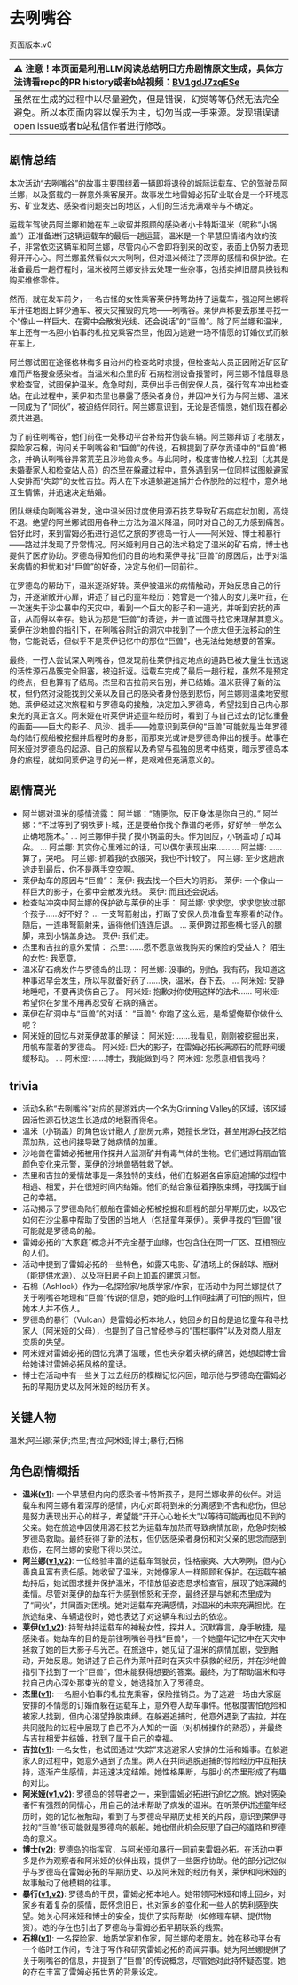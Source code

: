 # 去咧嘴谷
页面版本:v0
 

| :warning: 注意！本页面是利用LLM阅读总结明日方舟剧情原文生成，具体方法请看repo的PR history或者b站视频：[BV1gdJ7zqESe](https://www.bilibili.com/video/BV1gdJ7zqESe/)         |
|:----------------------------|
| 虽然在生成的过程中以尽量避免，但是错误，幻觉等等仍然无法完全避免。所以本页面内容以娱乐为主，切勿当成一手来源。发现错误请open issue或者b站私信作者进行修改。|



## 剧情总结
本次活动“去咧嘴谷”的故事主要围绕着一辆即将退役的城际运载车、它的驾驶员阿兰娜，以及搭载的一群意外乘客展开。故事发生地雷姆必拓矿业联合是一个环境恶劣、矿业发达、感染者问题突出的地区，人们的生活充满艰辛与不确定。

运载车驾驶员阿兰娜和她在车上收留并照顾的感染者小卡特斯温米（昵称“小锅盖”）正准备进行这辆运载车的最后一趟运营。温米是一个早慧但情绪内敛的孩子，非常依恋这辆车和阿兰娜，尽管内心不舍即将到来的改变，表面上仍努力表现得开开心心。阿兰娜虽然看似大大咧咧，但对温米倾注了深厚的感情和保护欲。在准备最后一趟行程时，温米被阿兰娜安排去处理一些杂事，包括卖掉旧厨具换钱和购买维修零件。

然而，就在发车前夕，一名古怪的女性乘客莱伊持弩劫持了运载车，强迫阿兰娜将车开往地图上鲜少通车、被天灾摧毁的荒地——咧嘴谷。莱伊声称要去那里寻找一个“像山一样巨大、在雾中会散发光线、还会说话”的“巨兽”。除了阿兰娜和温米，车上还有一名胆小怕事的札拉克乘客杰里，他因为逃避一场不情愿的订婚仪式而躲在车上。

阿兰娜试图在途径格林梅多自治州的检查站时求援，但检查站人员正因附近矿区矿难而严格搜查感染者。当温米和杰里的矿石病检测设备报警时，阿兰娜不惜屈尊恳求检查官，试图保护温米。危急时刻，莱伊出手击倒安保人员，强行驾车冲出检查站。在此过程中，莱伊和杰里也暴露了感染者身份，并因冲关行为与阿兰娜、温米一同成为了“同伙”，被迫结伴同行。阿兰娜意识到，无论是否情愿，她们现在都必须共进退。

为了前往咧嘴谷，他们前往一处移动平台补给并伪装车辆。阿兰娜拜访了老朋友，探险家石棉，询问关于咧嘴谷和“巨兽”的传说，石棉提到了萨尔贡语中的“巨兽”概念，并确认咧嘴谷异常荒芜且沙地兽众多。与此同时，极度害怕被人找到（尤其是未婚妻家人和检查站人员）的杰里在躲藏过程中，意外遇到另一位同样试图躲避家人安排而“失踪”的女性吉拉。两人在下水道躲避追捕并合作脱险的过程中，意外地互生情愫，并迅速决定结婚。

团队继续向咧嘴谷进发，途中温米因过度使用源石技艺导致矿石病症状加剧，高烧不退。绝望的阿兰娜试图用各种土方法为温米降温，同时对自己的无力感到痛苦。恰好此时，来到雷姆必拓进行追忆之旅的罗德岛一行人——阿米娅、博士和暴行——路过并发现了异常情况。阿米娅利用自己的法术稳定了温米的矿石病，博士也提供了医疗协助。罗德岛得知他们的目的地和莱伊寻找“巨兽”的原因后，出于对温米病情的担忧和对“巨兽”的好奇，决定与他们一同前往。

在罗德岛的帮助下，温米逐渐好转。莱伊被温米的病情触动，开始反思自己的行为，并逐渐敞开心扉，讲述了自己的童年经历：她曾是一个猎人的女儿莱叶菈，在一次迷失于沙尘暴中的天灾中，看到一个巨大的影子和一道光，并听到安抚的声音，从而得以幸存。她认为那是“巨兽”的奇迹，并一直试图寻找它来理解其意义。莱伊在沙地兽的指引下，在咧嘴谷附近的洞穴中找到了一个庞大但无法移动的生物，它能说话，但似乎不是莱伊记忆中的那位“巨兽”，也无法给她想要的答案。

最终，一行人尝试深入咧嘴谷，但发现前往莱伊指定地点的道路已被大量生长迅速的活性源石晶簇完全阻塞，被迫折返。运载车完成了最后一趟行程，虽然不是预定的终点，但也算有了结局。杰里和吉拉前来告别，并已结婚。温米获得了新的法杖，但仍然对没能找到父亲以及自己的感染者身份感到悲伤，阿兰娜则温柔地安慰她。莱伊经过这次旅程和与罗德岛的接触，决定加入罗德岛，希望找到自己内心那束光的真正含义。阿米娅在听莱伊讲述童年经历时，看到了与自己过去的记忆重叠的画面——巨大的影子、风沙、援手——她意识到莱伊的“巨兽”可能就是当年罗德岛的陆行舰船被挖掘并启程时的身影，而那束光或许是罗德岛伸出的援手。故事在阿米娅对罗德岛的起源、自己的旅程以及希望与孤独的思考中结束，暗示罗德岛本身的旅程，就如同莱伊追寻的光一样，是艰难但充满意义的。
## 剧情高光
*   阿兰娜对温米的感情流露：
    阿兰娜：“随便你，反正身体是你自己的。”
    阿兰娜：“不过等到了钢铁萝卜城，还是要给你找个靠谱的老师，好好学一学怎么正确地施术。”
    ...
    阿兰娜伸手摸了摸小锅盖的头。作为回应，小锅盖动了动耳朵。
    ...
    阿兰娜: 其实你心里难过的话，可以偶尔表现出来......
    ...
    阿兰娜: ......算了，哭吧。
    阿兰娜: 抓着我的衣服哭，我也不计较了。
    阿兰娜: 至少这趟旅途走到最后，你不是两手空空啊。
*   莱伊劫车的原因与“巨兽”：
    莱伊: 我去找一个巨大的阴影。
    莱伊: 一个像山一样巨大的影子，在雾中会散发光线。
    莱伊: 而且还会说话。
*   检查站冲突中阿兰娜的保护欲与莱伊的出手：
    阿兰娜: 求求您，求求您放过那个孩子......好不好？
    ...
    一支弩箭射出，打断了安保人员准备登车察看的动作。
    随后，一连串弩箭射来，逼得他们连连后退。
    ...
    莱伊跨过那些横七竖八的腿脚，来到小锅盖身边。
    莱伊: 我们走。
*   杰里和吉拉的意外爱情：
    杰里: ......愿不愿意做我购买的保险的受益人？
    陌生的女性: 我愿意。
*   温米矿石病发作与罗德岛的出现：
    阿兰娜: 没事的，别怕，我有药，我知道这种事迟早会发生，所以早就备好药了......快，温米，吞下去。
    ...
    阿米娅: 安静地睡吧，不要再烫伤自己了。
    阿米娅: 抱歉对你使用这样的法术......
    阿米娅: 希望你在梦里不用再忍受矿石病的痛苦。
*   莱伊在矿洞中与“巨兽”的对话：
    “巨兽”: 你跑了这么远，是希望俺帮你做什么呢？
*   阿米娅的回忆与对莱伊故事的解读：
    阿米娅: ......我看见，刚刚被挖掘出来，用帆布蒙着的罗德岛。
    阿米娅: 巨大的影子，在雷姆必拓长满源石的荒野间缓缓移动。
    ...
    阿米娅: ......博士，我能做到吗？
    阿米娅: 您愿意相信我吗？
## trivia
*   活动名称“去咧嘴谷”对应的是游戏内一个名为Grinning Valley的区域，该区域因活性源石快速生长造成的地裂而得名。
*   温米（小锅盖）的角色设计融入了厨房元素，她擅长烹饪，甚至用源石技艺给菜加热，这也间接导致了她病情的加重。
*   沙地兽在雷姆必拓被用作探井人监测矿井有毒气体的生物。它们通过背扇血管颜色变化来示警，莱伊的沙地兽牺牲救了她。
*   杰里和吉拉的爱情故事是一条独特的支线，他们在躲避各自家庭追捕的过程中相遇、相爱，并在很短时间内结婚。他们的结合象征着挣脱束缚，寻找属于自己的幸福。
*   活动揭示了罗德岛陆行舰船在雷姆必拓被挖掘和启程的部分早期历史，以及它如何在沙尘暴中帮助了受困的当地人（包括童年莱伊）。莱伊寻找的“巨兽”很可能就是罗德岛的船。
*   雷姆必拓的“大家庭”概念并不完全基于血缘，也包含住在同一厂区、互相照应的人们。
*   活动中提到了雷姆必拓的一些特色，如露天电影、矿渣场上的保龄球、瓶树（能提供水源）、以及将旧房子向上加盖的建筑习惯。
*   石棉（Ashlock）作为一名探险家/地质学家/作家，在活动中为阿兰娜提供了关于咧嘴谷地理和“巨兽”传说的信息，她的临时工作间挂满了可怕的照片，但她本人并不伤人。
*   罗德岛的暴行（Vulcan）是雷姆必拓本地人，她回乡的目的是追忆童年和寻找家人（阿米娅的父母），也提到了自己曾经参与的“围栏事件”以及对商人朋友变质的失望。
*   阿米娅对雷姆必拓的回忆充满了温暖，但也夹杂着灾祸的痛苦，她想起博士曾给她讲过雷姆必拓风格的童话。
*   博士在活动中有一些关于过去经历的模糊记忆闪回，暗示他与罗德岛在雷姆必拓的早期历史以及阿米娅的经历有关。
## 关键人物
温米;阿兰娜;莱伊;杰里;吉拉;阿米娅;博士;暴行;石棉
## 角色剧情概括
-   **温米([v1](../chars/char_4081_warmy.md))**: 一个早慧但内向的感染者卡特斯孩子，是阿兰娜收养的伙伴。对运载车和阿兰娜有着深厚的感情，内心对即将到来的分离感到不舍和悲伤，但总是努力表现出开心的样子，希望能“开开心心地长大”以等待可能再也见不到的父亲。她在旅途中因使用源石技艺为运载车加热而导致病情加剧，危急时刻被罗德岛救助。最终获得了新的法杖，但仍因感染者身份和对父亲的思念而感到悲伤，在阿兰娜的安慰下得以哭泣。
-   **阿兰娜([v1](../chars/char_4178_alanna.md),[v2](../char_v3/char_4178_alanna.md))**: 一位经验丰富的运载车驾驶员，性格豪爽、大大咧咧，但内心善良且富有责任感。她收留了温米，对她像家人一样照顾和保护。在运载车被劫持后，她试图求援并保护温米，不惜放低姿态恳求检查官，展现了她深藏的柔情。尽管对莱伊的劫车行为感到愤怒和无奈，最终还是与她和杰里成为了“同伙”，共同面对困境。她对运载车充满感情，对温米的未来充满担忧。在旅途结束、车辆退役时，她也表达了对这辆车和过去的依恋。
-   **莱伊([v1](../chars/char_4117_ray.md),[v2](../char_v3/char_4117_ray.md))**: 持弩劫持运载车的神秘女性，探井人。沉默寡言，身手敏捷，是感染者。她劫车的目的是前往咧嘴谷寻找“巨兽”，一个她童年记忆中在天灾中拯救了她的巨大影子与光芒。在旅途中，她见证了温米的病情加剧，受到触动，开始反思。她讲述了自己作为莱叶菈时在天灾中获救的经历，并在沙地兽指引下找到了一个“巨兽”，但未能获得想要的答案。最终，为了帮助温米和寻找自己内心深处那束光的意义，她选择加入了罗德岛。
-   **杰里([v1](../chars/extended_char_jie_li.md))**: 一名胆小怕事的札拉克乘客，保险推销员。为了逃避一场由大家庭安排的不情愿的订婚而躲在运载车上，意外卷入劫车事件。他极度害怕危险和被家人找到，但内心渴望挣脱束缚。在躲避追捕时，他意外遇到了吉拉，并在共同脱险的过程中展现了自己不为人知的一面（对机械操作的熟悉），并最终与吉拉相爱并结婚，找到了属于自己的幸福。
-   **吉拉([v1](../chars/extended_char_ji_la.md))**: 一名女性，也试图通过“失踪”来逃避家人安排的生活和婚事。在躲避家人的过程中，她意外遇到了杰里。两人在共同逃脱追捕的惊险经历中互相扶持，逐渐产生感情，并迅速决定结婚。她性格果断，与胆小的杰里形成了有趣的对比。
-   **阿米娅([v1](../chars/char_002_amiya.md),[v2](../char_v3/char_002_amiya.md))**: 罗德岛的领导者之一，来到雷姆必拓进行追忆之旅。她对感染者怀有强烈的同情心，用自己的法术帮助了病发的温米。在听莱伊讲述童年经历时，她的记忆被触动，看到了与罗德岛早期历史相关的片段，意识到莱伊寻找的“巨兽”很可能就是罗德岛的舰船。她也借此机会反思了自己的道路和罗德岛的意义。
-   **博士([v2](../char_v3/extended_char_bo_shi.md))**: 罗德岛的指挥官，与阿米娅和暴行一同前来雷姆必拓。在活动中更多是作为观察者和阿米娅的伙伴出现，提供了一些医疗协助。他的部分记忆似乎与罗德岛在雷姆必拓的早期历史、以及阿米娅的经历有关，莱伊和阿米娅的故事触动了他模糊的往事。
-   **暴行([v1](../chars/char_230_savage.md),[v2](../char_v3/char_230_savage.md))**: 罗德岛的干员，雷姆必拓本地人。她带领阿米娅和博士回乡，对家乡有着复杂的感情，既怀念旧日，也对家乡的变化和一些人的势利感到失望。她关心阿米娅和博士的安全，提供了实际帮助（如修理车辆、提供物资）。她的存在也引出了罗德岛与雷姆必拓早期联系的线索。
-   **石棉([v1](../chars/char_378_asbest.md))**: 一名探险家、地质学家和作家，阿兰娜的老朋友。她在移动平台有一个临时工作间，专注于写作和研究雷姆必拓的奇闻异事。她为阿兰娜提供了关于咧嘴谷的信息，并提到了“巨兽”的传说概念，尽管她对此持怀疑态度。她的存在丰富了雷姆必拓世界的背景设定。